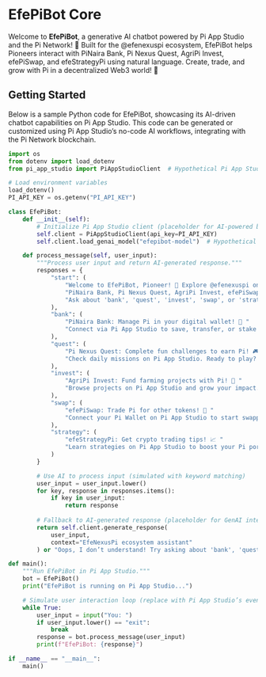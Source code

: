 # EfePiBot Core

Welcome to **EfePiBot**, a generative AI chatbot powered by Pi App Studio and the Pi Network! 🌟 Built for the @efenexuspi ecosystem, EfePiBot helps Pioneers interact with PiNaira Bank, Pi Nexus Quest, AgriPi Invest, efePiSwap, and efeStrategyPi using natural language. Create, trade, and grow with Pi in a decentralized Web3 world! 🚀

## Getting Started

Below is a sample Python code for EfePiBot, showcasing its AI-driven chatbot capabilities on Pi App Studio. This code can be generated or customized using Pi App Studio’s no-code AI workflows, integrating with the Pi Network blockchain.

```python
import os
from dotenv import load_dotenv
from pi_app_studio import PiAppStudioClient  # Hypothetical Pi App Studio SDK

# Load environment variables
load_dotenv()
PI_API_KEY = os.getenv("PI_API_KEY")

class EfePiBot:
    def __init__(self):
        # Initialize Pi App Studio client (placeholder for AI-powered backend)
        self.client = PiAppStudioClient(api_key=PI_API_KEY)
        self.client.load_genai_model("efepibot-model")  # Hypothetical GenAI model

    def process_message(self, user_input):
        """Process user input and return AI-generated response."""
        responses = {
            "start": (
                "Welcome to EfePiBot, Pioneer! 🌟 Explore @efenexuspi on Pi App Studio: "
                "PiNaira Bank, Pi Nexus Quest, AgriPi Invest, efePiSwap, & more. "
                "Ask about 'bank', 'quest', 'invest', 'swap', or 'strategy' to begin! 🚀"
            ),
            "bank": (
                "PiNaira Bank: Manage Pi in your digital wallet! 📱 "
                "Connect via Pi App Studio to save, transfer, or stake Pi. Want help? 😊"
            ),
            "quest": (
                "Pi Nexus Quest: Complete fun challenges to earn Pi! 🎮 "
                "Check daily missions on Pi App Studio. Ready to play? 🚀"
            ),
            "invest": (
                "AgriPi Invest: Fund farming projects with Pi! 🌾 "
                "Browse projects on Pi App Studio and grow your impact. Need tips? 😄"
            ),
            "swap": (
                "efePiSwap: Trade Pi for other tokens! 💸 "
                "Connect your Pi Wallet on Pi App Studio to start swapping. Need help? 🤑"
            ),
            "strategy": (
                "efeStrategyPi: Get crypto trading tips! 📈 "
                "Learn strategies on Pi App Studio to boost your Pi portfolio. Ready? 🚀"
            )
        }

        # Use AI to process input (simulated with keyword matching)
        user_input = user_input.lower()
        for key, response in responses.items():
            if key in user_input:
                return response
        
        # Fallback to AI-generated response (placeholder for GenAI integration)
        return self.client.generate_response(
            user_input,
            context="EfeNexusPi ecosystem assistant"
        ) or "Oops, I don’t understand! Try asking about 'bank', 'quest', 'invest', 'swap', or 'strategy'. 😅"

def main():
    """Run EfePiBot in Pi App Studio."""
    bot = EfePiBot()
    print("EfePiBot is running on Pi App Studio...")

    # Simulate user interaction loop (replace with Pi App Studio’s event handler)
    while True:
        user_input = input("You: ")
        if user_input.lower() == "exit":
            break
        response = bot.process_message(user_input)
        print(f"EfePiBot: {response}")

if __name__ == "__main__":
    main()
